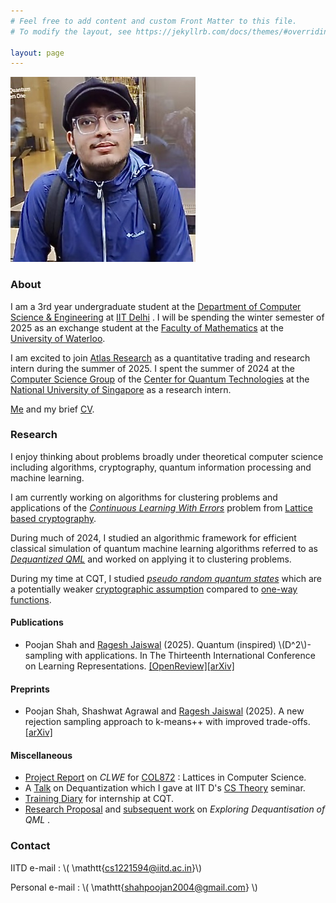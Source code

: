 ```yaml
---
# Feel free to add content and custom Front Matter to this file.
# To modify the layout, see https://jekyllrb.com/docs/themes/#overriding-theme-defaults

layout: page
---
```



<img style="float: center;" src="me.JPEG" class = "circular-frame" >



### About 


I am a 3rd year undergraduate student at the [Department of  Computer Science & Engineering](https://www.cse.iitd.ac.in/) at [IIT Delhi](https://home.iitd.ac.in/) .  I will be spending the winter semester of 2025 as an exchange student at the [Faculty of Mathematics](https://uwaterloo.ca/math/) at the [University of Waterloo](https://uwaterloo.ca/). 

I am excited to join [Atlas Research](https://www.linkedin.com/company/atlas-research-ai/posts/?feedView=all) as a quantitative trading and research intern during the summer of 2025. I spent the summer of 2024  at the [Computer Science Group](https://www.quantumlah.org/research/group/Rahul-Jain) of the [Center for Quantum Technologies](https://www.quantumlah.org/) at the [National University of Singapore](https://nus.edu.sg/) as a research intern.


[Me](me.JPEG) and my brief [CV](https://drive.google.com/drive/search?q=cv). 

### Research

I enjoy thinking about problems broadly under theoretical computer science including algorithms, cryptography, quantum information processing and machine learning. 

I am currently working on algorithms for clustering problems and applications of the [_Continuous Learning With Errors_](https://arxiv.org/abs/2005.09595) problem from [Lattice based cryptography](https://en.wikipedia.org/wiki/Lattice-based_cryptography). 

During much of 2024, I studied an algorithmic framework for efficient classical simulation of quantum machine learning algorithms referred to as [_Dequantized QML_](https://ewintang.com/assets/tang_thesis.pdf) and worked on applying it to clustering problems.

 During my time at CQT, I studied [_pseudo random quantum states_](https://arxiv.org/abs/2112.10020) which are a  potentially weaker [cryptographic assumption](https://en.wikipedia.org/wiki/Computational_hardness_assumption) compared to [one-way functions](https://en.wikipedia.org/wiki/One-way_function).  



#### Publications

-  Poojan Shah and [Ragesh Jaiswal](https://www.cse.iitd.ac.in/~rjaiswal/) (2025). Quantum (inspired) \\(D^2\\)-sampling with applications. In The Thirteenth
International Conference on Learning Representations. [[OpenReview]](https://openreview.net/forum?id=tDIL7UXmSS)[[arXiv]](https://arxiv.org/abs/2405.13351)


#### Preprints

- Poojan Shah, Shashwat Agrawal and [Ragesh Jaiswal](https://www.cse.iitd.ac.in/~rjaiswal/) (2025). A new rejection sampling approach to k-means++ with
improved trade-offs. [[arXiv]](https://arxiv.org/abs/2502.02085)

#### Miscellaneous

- [Project Report](https://drive.google.com/file/d/1sAMgy_b85TmKmn6PrFv3pYO3LL50Jl6t/view?usp=sharing) on _CLWE_ for [COL872](https://sites.google.com/view/rajendrak/home/col872-lattices-in-computer-science) : Lattices in Computer Science. 
- A [Talk](https://drive.google.com/file/d/10hbt5_6Pd_qbcC5O_FxOspqenUsylO2V/view?usp=sharing) on Dequantization which I gave at IIT D's [CS Theory](https://cstheory.iitd.ac.in/index.html) seminar. 
- [Training Diary](https://drive.google.com/file/d/172Y9i1EXFuj7_xUx312oYL4hXghbKaMp/view) for internship at CQT. 
- [Research Proposal](https://drive.google.com/file/d/1Tv6BSx-AccOXlK7cKLiOE22D6t3l7Z-M/view?usp=sharing) and [subsequent work](https://drive.google.com/file/d/1tlcvpPDR4P1Kk0BI8ktx4NAZ7K8qCX65/view?usp=sharing) on _Exploring Dequantisation of QML_ .

### Contact 

IITD e-mail : \\(  \mathtt{cs1221594@iitd.ac.in}\\) 

Personal e-mail : \\( \mathtt{shahpoojan2004@gmail.com} \\) 